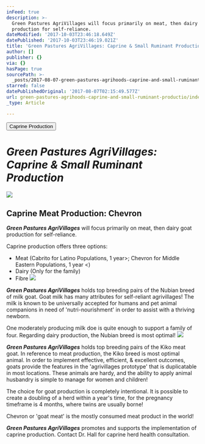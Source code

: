 ```yaml
---
inFeed: true
description: >-
  Green Pastures AgriVillages will focus primarily on meat, then dairy goat
  production for self-reliance.
dateModified: '2017-10-03T23:46:18.649Z'
datePublished: '2017-10-03T23:46:19.021Z'
title: 'Green Pastures AgriVillages: Caprine & Small Ruminant Production'
author: []
publisher: {}
via: {}
hasPage: true
sourcePath: >-
  _posts/2017-08-07-green-pastures-agrihoods-caprine-and-small-ruminant-productio.md
starred: false
datePublishedOriginal: '2017-08-07T02:15:49.577Z'
url: green-pastures-agrihoods-caprine-and-small-ruminant-productio/index.html
_type: Article

---
```

<button data-role="cta" style="">Caprine Production</button>

# _**Green Pastures AgriVillages: Caprine & Small Ruminant Production**_
![](https://the-grid-user-content.s3-us-west-2.amazonaws.com/a9196fe1-3559-4701-bbbf-8e4f5b035a0e.jpg)

## Caprine Meat Production: Chevron

_**Green Pastures AgriVillages**_ will focus primarily on meat, then dairy goat production for self-reliance.

Caprine production offers three options:

* Meat (Cabrito for Latino Populations, 1 year\>; Chevron for Middle Eastern Populations, 1 year <)
* Dairy (Only for the family)
* Fibre
![](https://the-grid-user-content.s3-us-west-2.amazonaws.com/df9f8cd8-5cdf-435e-b196-dd3ce6aca6bc.jpg)

_**Green Pastures AgriVillages**_ holds top breeding pairs of the Nubian breed of milk goat. Goat milk has many attributes for self-reliant agrivillages! The milk is known to be universally accepted for humans and pet animal companions in need of 'nutri-nourishment' in order to assist with a thriving newborn.

One moderately producing milk doe is quite enough to support a family of four. Regarding dairy production, the Nubian breed is most optimal!
![](https://the-grid-user-content.s3-us-west-2.amazonaws.com/857eb89b-8921-40fd-9581-2d6c1688ea27.jpg)

_**Green Pastures AgriVillages**_ holds top breeding pairs of the Kiko meat goat. In reference to meat production, the Kiko breed is most optimal animal. In order to implement effective, efficient, & excellent outcomes, goats provide the features in the 'agrivillages prototype' that is duplicatable in most locations. These animals are hardy, and the ability to apply animal husbandry is simple to manage for women and children!

The choice for goat production is completely intentional. It is possible to create a doubling of a herd within a year's time, for the pregnancy timeframe is 4 months, where twins are usually borne!

Chevron or 'goat meat' is the mostly consumed meat product in the world!

_**Green Pastures AgriVillages**_ promotes and supports the implementation of caprine production. Contact Dr. Hall for caprine herd health consultation.